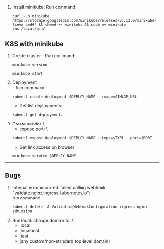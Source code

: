 1. Install minikube:
  Run command:
    ```none
    curl -Lo minikube https://storage.googleapis.com/minikube/releases/v1.13.0/minikube-linux-amd64 && chmod +x minikube && sudo mv minikube /usr/local/bin/
    ```

## K8S with minikube
  1. Create cluster
    - Run command: 
      ```none
      minikube version
      ```
      ```none
      minikube start
      ```
  2. Deployment \
    - Run command:
      ```none
      kubectl create deployment $DEPLOY_NAME --image=$IMAGE_URL
      ```
      - Get list deployments:
      ```none
      kubectl get deployments
      ```
  3. Create service \
	  - expose port: \
	  ```none
	  kubectl expose deployment $DEPLOY_NAME --type=$TYPE --port=$PORT
	  ```
	  - Get link access on browser
	  ```none
	  minikube service $DEPLOY_NAME
	  ```
___

## Bugs

1. Internal error occurred: failed calling webhook "validate.nginx.ingress.kubernetes.io": \
   run command:
   ```none
   kubectl delete -A ValidatingWebhookConfiguration ingress-nginx-admission
   ```
2. Run local: change domain to: \
   - .local
   - .localhost
   - .test
   - (any custom/non-standard top-level domain)
